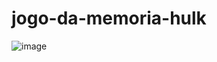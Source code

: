 # jogo-da-memoria-hulk


![image](https://user-images.githubusercontent.com/82853944/180897127-4b321fdb-aea4-4bdc-a612-b1fb68d54bb1.png)
